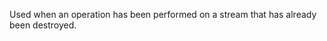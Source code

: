 
Used when an operation has been performed on a stream that has already been
destroyed.

<a id="ERR_HTTP2_MAX_PENDING_SETTINGS_ACK"></a>
